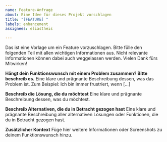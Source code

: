 ```yaml
---
name: Feature-Anfrage
about: Eine Idee für dieses Projekt vorschlagen
title: "[FEATURE] "
labels: enhancement
assignees: eliastheis

---
```


Das ist eine Vorlage um ein Feature vorzuschlagen. Bitte fülle den folgenden Teil mit allen wichtigen Informationen aus. Nicht relevante Informationen können dabei auch weggelassen werden. Vielen Dank fürs Mitwirken!

**Hängt dein Funktionswunsch mit einem Problem zusammen? Bitte beschreib es.**
Eine klare und prägnante Beschreibung dessen, was das Problem ist. Zum Beispiel: Ich bin immer frustriert, wenn [...]

**Beschreib die Lösung, die du möchtest**
Eine klare und prägnante Beschreibung dessen, was du möchtest.

**Beschreib Alternativen, die du in Betracht gezogen hast**
Eine klare und prägnante Beschreibung aller alternativen Lösungen oder Funktionen, die du in Betracht gezogen hast.

**Zusätzlicher Kontext**
Füge hier weitere Informationen oder Screenshots zu deinem Funktionswunsch hinzu.
